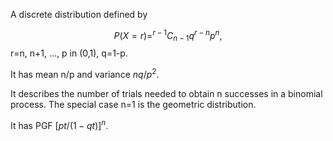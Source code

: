 A discrete distribution defined by

$$P(X=r)=^{r-1}C_{n-1}q^{r-n}p^{n},$$ r=n, n+1, ..., p in (0,1), q=1-p.

It has mean n/p and variance $nq/p^{2}.$

It describes the number of trials needed to obtain n successes in a
binomial process. The special case n=1 is the geometric distribution.

It has PGF $[pt/(1-qt)]^{n}.$
